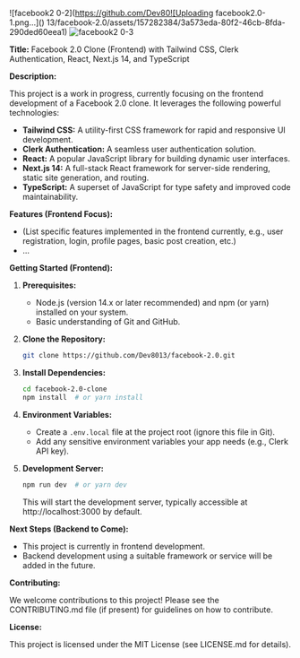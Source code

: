 

![facebook2 0-2](https://github.com/Dev80![Uploading facebook2.0-1.png…]()
13/facebook-2.0/assets/157282384/3a573eda-80f2-46cb-8fda-290ded60eea1)
![facebook2 0-3](https://github.com/Dev8013/facebook-2.0/assets/157282384/71c5678f-0c3f-4a1e-8d3e-8681a837d8ad)

**Title:** Facebook 2.0 Clone (Frontend) with Tailwind CSS, Clerk Authentication, React, Next.js 14, and TypeScript

**Description:**

This project is a work in progress, currently focusing on the frontend development of a Facebook 2.0 clone. It leverages the following powerful technologies:

- **Tailwind CSS:** A utility-first CSS framework for rapid and responsive UI development.
- **Clerk Authentication:** A seamless user authentication solution.
- **React:** A popular JavaScript library for building dynamic user interfaces.
- **Next.js 14:** A full-stack React framework for server-side rendering, static site generation, and routing.
- **TypeScript:** A superset of JavaScript for type safety and improved code maintainability.

**Features (Frontend Focus):**

- (List specific features implemented in the frontend currently, e.g., user registration, login, profile pages, basic post creation, etc.)
- ...

**Getting Started (Frontend):**

1. **Prerequisites:**
   - Node.js (version 14.x or later recommended) and npm (or yarn) installed on your system.
   - Basic understanding of Git and GitHub.

2. **Clone the Repository:**
   ```bash
   git clone https://github.com/Dev8013/facebook-2.0.git
   ```

3. **Install Dependencies:**
   ```bash
   cd facebook-2.0-clone
   npm install  # or yarn install
   ```

4. **Environment Variables:**
   - Create a `.env.local` file at the project root (ignore this file in Git).
   - Add any sensitive environment variables your app needs (e.g., Clerk API key).

5. **Development Server:**
   ```bash
   npm run dev  # or yarn dev
   ```
   This will start the development server, typically accessible at http://localhost:3000 by default.

**Next Steps (Backend to Come):**

- This project is currently in frontend development.
- Backend development using a suitable framework or service will be added in the future.

**Contributing:**

We welcome contributions to this project! Please see the CONTRIBUTING.md file (if present) for guidelines on how to contribute.

**License:**

This project is licensed under the MIT License (see LICENSE.md for details).


